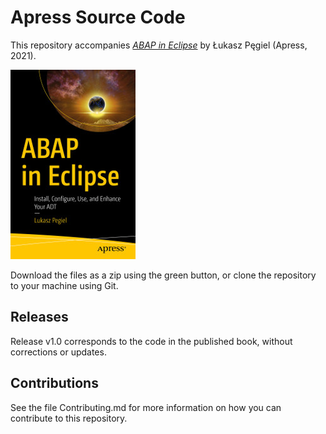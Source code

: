 # Apress Source Code

This repository accompanies [*ABAP in Eclipse*](https://www.apress.com/9781484269626) by Łukasz Pęgiel (Apress, 2021).

[comment]: #cover
![Cover image](9781484269626.jpg)

Download the files as a zip using the green button, or clone the repository to your machine using Git.

## Releases

Release v1.0 corresponds to the code in the published book, without corrections or updates.

## Contributions

See the file Contributing.md for more information on how you can contribute to this repository.